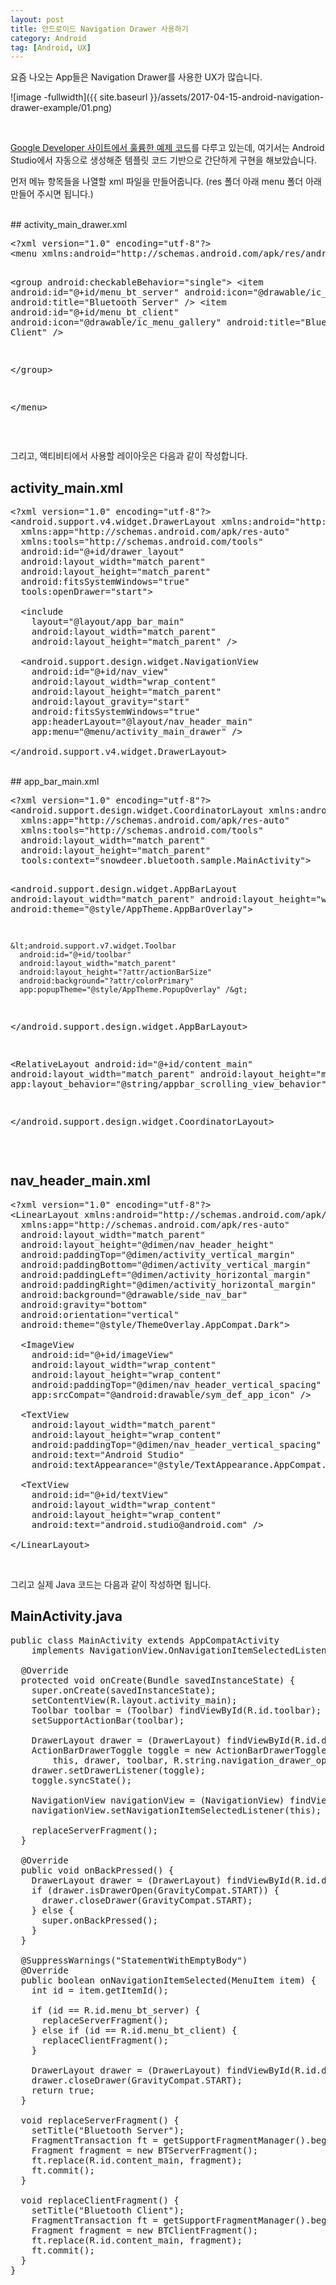 ```yaml
---
layout: post
title: 안드로이드 Navigation Drawer 사용하기
category: Android
tag: [Android, UX]
---
```


요즘 나오는 App들은 Navigation Drawer를 사용한 UX가 많습니다.

![image -fullwidth]({{ site.baseurl }}/assets/2017-04-15-android-navigation-drawer-example/01.png)

<br>

[Google Developer 사이트에서 훌륭한 예제 코드](https://developer.android.com/training/implementing-navigation/nav-drawer.html?hl=ko)를
다루고 있는데, 여기서는 Android Studio에서 자동으로 생성해준 템플릿 코드 기반으로
간단하게 구현을 해보았습니다.

먼저 메뉴 항목들을 나열할 xml 파일을 만들어줍니다.
(res 폴더 아래 menu 폴더 아래 만들어 주시면 됩니다.)

<br>
## activity_main_drawer.xml
<pre class="prettyprint">&lt;?xml version="1.0" encoding="utf-8"?&gt;
&lt;menu xmlns:android="http://schemas.android.com/apk/res/android"&gt;

  &lt;group android:checkableBehavior="single"&gt;
    &lt;item
      android:id="@+id/menu_bt_server"
      android:icon="@drawable/ic_menu_camera"
      android:title="Bluetooth Server" /&gt;
    &lt;item
      android:id="@+id/menu_bt_client"
      android:icon="@drawable/ic_menu_gallery"
      android:title="Bluetooth Client" /&gt;

  &lt;/group&gt;

&lt;/menu&gt;</pre>
<br>

그리고, 액티비티에서 사용할 레이아웃은 다음과 같이 작성합니다.
## activity_main.xml
<pre class="prettyprint">&lt;?xml version="1.0" encoding="utf-8"?&gt;
&lt;android.support.v4.widget.DrawerLayout xmlns:android="http://schemas.android.com/apk/res/android"
  xmlns:app="http://schemas.android.com/apk/res-auto"
  xmlns:tools="http://schemas.android.com/tools"
  android:id="@+id/drawer_layout"
  android:layout_width="match_parent"
  android:layout_height="match_parent"
  android:fitsSystemWindows="true"
  tools:openDrawer="start"&gt;

  &lt;include
    layout="@layout/app_bar_main"
    android:layout_width="match_parent"
    android:layout_height="match_parent" /&gt;

  &lt;android.support.design.widget.NavigationView
    android:id="@+id/nav_view"
    android:layout_width="wrap_content"
    android:layout_height="match_parent"
    android:layout_gravity="start"
    android:fitsSystemWindows="true"
    app:headerLayout="@layout/nav_header_main"
    app:menu="@menu/activity_main_drawer" /&gt;

&lt;/android.support.v4.widget.DrawerLayout&gt;</pre>
<br>
## app_bar_main.xml
<pre class="prettyprint">&lt;?xml version="1.0" encoding="utf-8"?&gt;
&lt;android.support.design.widget.CoordinatorLayout xmlns:android="http://schemas.android.com/apk/res/android"
  xmlns:app="http://schemas.android.com/apk/res-auto"
  xmlns:tools="http://schemas.android.com/tools"
  android:layout_width="match_parent"
  android:layout_height="match_parent"
  tools:context="snowdeer.bluetooth.sample.MainActivity"&gt;

  &lt;android.support.design.widget.AppBarLayout
    android:layout_width="match_parent"
    android:layout_height="wrap_content"
    android:theme="@style/AppTheme.AppBarOverlay"&gt;

    &lt;android.support.v7.widget.Toolbar
      android:id="@+id/toolbar"
      android:layout_width="match_parent"
      android:layout_height="?attr/actionBarSize"
      android:background="?attr/colorPrimary"
      app:popupTheme="@style/AppTheme.PopupOverlay" /&gt;

  &lt;/android.support.design.widget.AppBarLayout&gt;

  &lt;RelativeLayout
    android:id="@+id/content_main"
    android:layout_width="match_parent"
    android:layout_height="match_parent"
    app:layout_behavior="@string/appbar_scrolling_view_behavior" /&gt;

&lt;/android.support.design.widget.CoordinatorLayout&gt;</pre>
<br>
## nav_header_main.xml
<pre class="prettyprint">&lt;?xml version="1.0" encoding="utf-8"?&gt;
&lt;LinearLayout xmlns:android="http://schemas.android.com/apk/res/android"
  xmlns:app="http://schemas.android.com/apk/res-auto"
  android:layout_width="match_parent"
  android:layout_height="@dimen/nav_header_height"
  android:paddingTop="@dimen/activity_vertical_margin"
  android:paddingBottom="@dimen/activity_vertical_margin"
  android:paddingLeft="@dimen/activity_horizontal_margin"
  android:paddingRight="@dimen/activity_horizontal_margin"
  android:background="@drawable/side_nav_bar"
  android:gravity="bottom"
  android:orientation="vertical"
  android:theme="@style/ThemeOverlay.AppCompat.Dark"&gt;

  &lt;ImageView
    android:id="@+id/imageView"
    android:layout_width="wrap_content"
    android:layout_height="wrap_content"
    android:paddingTop="@dimen/nav_header_vertical_spacing"
    app:srcCompat="@android:drawable/sym_def_app_icon" /&gt;

  &lt;TextView
    android:layout_width="match_parent"
    android:layout_height="wrap_content"
    android:paddingTop="@dimen/nav_header_vertical_spacing"
    android:text="Android Studio"
    android:textAppearance="@style/TextAppearance.AppCompat.Body1" /&gt;

  &lt;TextView
    android:id="@+id/textView"
    android:layout_width="wrap_content"
    android:layout_height="wrap_content"
    android:text="android.studio@android.com" /&gt;

&lt;/LinearLayout&gt;</pre>
<br>

그리고 실제 Java 코드는 다음과 같이 작성하면 됩니다.
## MainActivity.java
<pre class="prettyprint">public class MainActivity extends AppCompatActivity
    implements NavigationView.OnNavigationItemSelectedListener {

  @Override
  protected void onCreate(Bundle savedInstanceState) {
    super.onCreate(savedInstanceState);
    setContentView(R.layout.activity_main);
    Toolbar toolbar = (Toolbar) findViewById(R.id.toolbar);
    setSupportActionBar(toolbar);

    DrawerLayout drawer = (DrawerLayout) findViewById(R.id.drawer_layout);
    ActionBarDrawerToggle toggle = new ActionBarDrawerToggle(
        this, drawer, toolbar, R.string.navigation_drawer_open, R.string.navigation_drawer_close);
    drawer.setDrawerListener(toggle);
    toggle.syncState();

    NavigationView navigationView = (NavigationView) findViewById(R.id.nav_view);
    navigationView.setNavigationItemSelectedListener(this);

    replaceServerFragment();
  }

  @Override
  public void onBackPressed() {
    DrawerLayout drawer = (DrawerLayout) findViewById(R.id.drawer_layout);
    if (drawer.isDrawerOpen(GravityCompat.START)) {
      drawer.closeDrawer(GravityCompat.START);
    } else {
      super.onBackPressed();
    }
  }

  @SuppressWarnings("StatementWithEmptyBody")
  @Override
  public boolean onNavigationItemSelected(MenuItem item) {
    int id = item.getItemId();

    if (id == R.id.menu_bt_server) {
      replaceServerFragment();
    } else if (id == R.id.menu_bt_client) {
      replaceClientFragment();
    }

    DrawerLayout drawer = (DrawerLayout) findViewById(R.id.drawer_layout);
    drawer.closeDrawer(GravityCompat.START);
    return true;
  }

  void replaceServerFragment() {
    setTitle("Bluetooth Server");
    FragmentTransaction ft = getSupportFragmentManager().beginTransaction();
    Fragment fragment = new BTServerFragment();
    ft.replace(R.id.content_main, fragment);
    ft.commit();
  }

  void replaceClientFragment() {
    setTitle("Bluetooth Client");
    FragmentTransaction ft = getSupportFragmentManager().beginTransaction();
    Fragment fragment = new BTClientFragment();
    ft.replace(R.id.content_main, fragment);
    ft.commit();
  }
}</pre>
